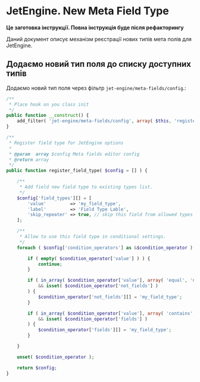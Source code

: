 # JetEngine. New Meta Field Type

**Це заготовка інструкції. Повна інструкція буде після рефакторингу**

Даний документ описує механізм реєстрації нових типів мета полів для JetEngine.

## Додаємо новий тип поля до списку доступних типів

Додаємо новий тип поля через фільтр `jet-engine/meta-fields/config`.:

```php
/**
 * Place hook on you class init
 */
public function __construct() {
	add_filter( 'jet-engine/meta-fields/config', array( $this, 'register_field_type' ) );
}

/**
 * Register field type for JetEngine options
 * 
 * @param  array $config Meta fields editor config
 * @return array
 */
public function register_field_type( $config = [] ) {

	/**
	 * Add field new field type to existing types list.
	 */
	$config['field_types'][] = [
		'value'         => 'my_field_type',
		'label'         => 'Field Type Lable',
		'skip_repeater' => true, // skip this field from allowed types for nested repeater fields.
	];

	/**
	 * Allow to use this field type in conditional settings.
	 */
	foreach ( $config['condition_operators'] as &$condition_operator ) {

		if ( empty( $condition_operator['value'] ) ) {
			continue;
		}

		if ( in_array( $condition_operator['value'], array( 'equal', 'not_equal' ) ) 
			&& isset( $condition_operator['not_fields'] ) 
		) {
			$condition_operator['not_fields'][] = 'my_field_type';
		}

		if ( in_array( $condition_operator['value'], array( 'contains', '!contains' ) ) 
			&& isset( $condition_operator['fields'] ) 
		) {
			$condition_operator['fields'][] = 'my_field_type';
		}

	}

	unset( $condition_operator );

	return $config;
}
```
